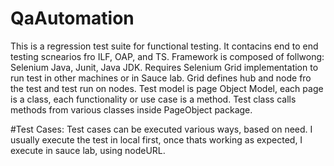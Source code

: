 # QaAutomation

This is a regression test suite for functional testing.
It contacins end to end testing scnearios fro ILF, OAP, and TS.
Framework is composed of follwong: Selenium Java, Junit, Java JDK. Requires Selenium Grid implementation to run test in 
other machines or in Sauce lab. Grid defines hub and node fro the test and test run on nodes. 
Test model is page Object Model, each page is a class, each functionality or use case is a method.
Test class calls methods from various classes inside PageObject package.

#Test Cases:
Test cases can be executed various ways, based on need. I usually execute the test in local first, once thats working
as expected, I execute in sauce lab, using nodeURL.
